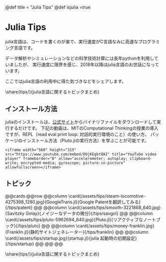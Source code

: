 @def title = "Julia Tips"
@def isjulia =true

# Julia Tips

julia言語は、コードを書くのが楽で、実行速度がC言語なみに高速なプログラミング言語です。

データ解析やシミュレーションなどの科学技術計算には長年pythonを利用していましたが、
実行速度に限界を感じ、2018年以降はjulia言語のお世話になっています。

ここではjulia言語の利用中に得た気づきなどをシェアします。


\share{tips/}{julia言語に関するトピックまとめ}

## インストール方法

juliaのインストールは、[公式サイト](https://julialang.org/downloads/)からバイナリファイルをダウンロードして実行するだけです。
下記の動画は、MITのComputational Thinkingの授業の導入ですが、REPL（read eval print loop: 対話的実行環境のこと）の使い方、
パッケージのインストール方法（Pluto.jlの実行方法）を学ぶことが可能です。

~~~
<iframe width="560" height="315" src="https://www.youtube.com/embed/OOjKEgbt8AI" title="YouTube video player" frameborder="0" allow="accelerometer; autoplay; clipboard-write; encrypted-media; gyroscope; picture-in-picture" allowfullscreen></iframe>
~~~

## トピック

@@cards
@@row
@@column \card{/assets/tips/steam-locomotive-4275398_1280.jpg}{GoogleTrans.jl}{Google Patentを翻訳してみる}{/tips/patent} @@
@@column \card{/assets/tips/smooth-3221868_640.jpg}{Savitzky Golay}{ノイジーなデータの微分}{/tips/savgol} @@
@@column \card{/assets/tips/pluto-5962694_640.jpg}{Pluto.jl}{リアクティブなノートブック}{/tips/pluto} @@
@@column \card{/assets/tips/money-franklin.jpg}{Franklin.jl}{静的サイトジェネレーター}{/tips/franklin} @@
@@column \card{/assets/tips/startup.jpg}{startup.jl}{julia 起動時の初期設定}{/tips/startup} @@
@@
@@

\share{tips/}{julia言語に関するトピックまとめ}